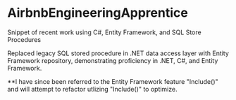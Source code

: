 # AirbnbEngineeringApprentice
Snippet of recent work using C#, Entity Framework, and SQL Store Procedures

Replaced legacy SQL stored procedure in .NET data access layer with Entity Framework repository, demonstrating proficiency in .NET, C#, and Entity Framework.

**I have since been referred to the Entity Framework feature "Include()" and will attempt to refactor utlizing "Include()" to optimize. 
